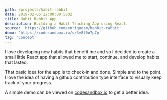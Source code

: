 ```yaml
---
path: /projects/habit-rabbit
date: 2019-02-05T22:00:00.580Z
title: Habit Rabbit App
description: Building a Habit Tracking App using React.
source: 'https://github.com/enriquezm/habbit-rabbit'
demo: 'https://codesandbox.io/s/3v8l0o7p7p'
tag: 'Concept'
---
```


I love developing new habits that benefit me and so I decided to create a small little React app that allowed me to start, continue, and develop habits that lasted.

That basic idea for the app is to check-in and done. Simple and to the point. I love the idea of having a github contribution type interface to visually keep track of your progress.

A simple demo can be viewed on [codesandbox.io](https://codesandbox.io/s/3v8l0o7p7p) to get a better idea.
